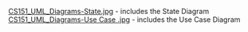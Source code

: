 [CS151_UML_Diagrams-State.jpg](https://github.com/ThanhNLN/CS151-Project/blob/bcdf1d8b4eae313a3a47652ad41fa9fc3f3b15cb/diagrams/CS151_UML_Diagrams-State.jpg) - includes the State Diagram
[CS151_UML_Diagrams-Use Case .jpg](https://github.com/ThanhNLN/CS151-Project/blob/bcdf1d8b4eae313a3a47652ad41fa9fc3f3b15cb/diagrams/CS151_UML_Diagrams-Use%20Case%20.jpg) - includes the Use Case Diagram